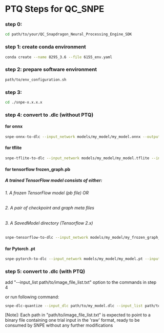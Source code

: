 # PTQ Steps for QC_SNPE

### step 0: 
```bash
cd path/to/your/QC_Snapdragon_Neural_Processing_Engine_SDK
``` 

### step 1: create conda environment
```bash
conda create --name 8295_3.6 --file 6155_env.yaml
```

### step 2: prepare software environment
```bash
path/to/env_configuration.sh
``` 

### step 3: 
```bash
cd ./snpe-x.x.x.x
``` 

### step 4: convert to .dlc (without PTQ)
#### for onnx
```bash
snpe-onnx-to-dlc --input_network models/my_model/my_model.onnx --output_path path/to/my_model.dlc
```

#### for tflite
```bash
snpe-tflite-to-dlc --input_network models/my_model/my_model.tflite --input_dim input "1,224,224,3" --output_path path/to/my_model.dlc
```

#### for tensorflow frozen_graph.pb
##### A trained TensorFlow model consists of either:
###### 1. A frozen TensorFlow model (pb file) OR
###### 2. A pair of checkpoint and graph meta files
###### 3. A SavedModel directory (Tensorflow 2.x)
```bash
snpe-tensorflow-to-dlc --input_network models/my_model/my_frozen_graph_model.pb --input_dim input "1,224,224,3" --out_node "output_node_name" --output_path path/to/my_frozen_graph_model.dlc
```

#### for Pytorch .pt
```bash
snpe-pytorch-to-dlc --input_network models/my_model/my_model.pt --input_dim input "1,3,224,224" --output_path path/to/my_model.dlc
```

### step 5: convert to .dlc (with PTQ)
add "--input_list path/to/image_file_list.txt" option to the commands in step 4

or run following command:
```bash
snpe-dlc-quantize --input_dlc path/to/my_model.dlc --input_list path/to/image_file_list.txt --output_dlc path/to/my_q_model.dlc
```
[Note]: Each path in "path/to/image_file_list.txt" is expected to point to a binary file containing one trial input in the 'raw' format, ready to be consumed by SNPE without any further modifications
